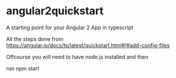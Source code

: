 # angular2quickstart
A starting point for your Angular 2 App in typescript

All the steps done from https://angular.io/docs/ts/latest/quickstart.html#!#add-config-files

Offcourse you will need to have node.js installed and then 

run npm start
